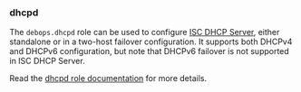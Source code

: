 ### dhcpd

The `debops.dhcpd` role can be used to configure [ISC DHCP
Server](https://www.isc.org/dhcp/), either standalone or in a two-host
failover configuration. It supports both DHCPv4 and DHCPv6
configuration, but note that DHCPv6 failover is not supported in ISC
DHCP Server.

Read the [dhcpd role documentation](https://docs.debops.org/en/stable-3.0/ansible/roles/dhcpd/) for more details.
